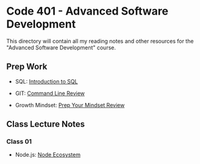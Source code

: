 # Code 401 - Advanced Software Development

This directory will contain all my reading notes and other resources for the "Advanced Software Development" course.

## Prep Work

- SQL: [Introduction to SQL](prep-work/sql/intro-to-sql.md)
- GIT: [Command Line Review](prep-work/git/command-line-review.md)

- Growth Mindset: [Prep Your Mindset Review](prep-work/growth-mindset.md)

## Class Lecture Notes

### Class 01
- Node.js: [Node Ecosystem](class-01/node-ecosystem.md)
